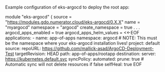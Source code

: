 Example configuration of eks-argocd to deploy the root app:




module "eks-argocd" {
  source           = "https://modules.gdo.numerator.cloud/eks-argocd/0.X.X"
  name             = "myargocd"
  namespace        = "argocd"
  create_namespace = true
  .
  .
  .
  argocd_apps_enabled        = true
  argocd_apps_helm_values    = <<-EOF
    applications:
      - name: app-of-apps
        namespace: argocd # NOTE: This must be the namespace where your eks-argocd installation lives!
        project: default
        source:
          repoURL: https://github.com/mallick-asad/ArgoCD-Deployment-Test
          targetRevision: HEAD
          path: app-of-apps/rootapp
        destination:
          server: https://kubernetes.default.svc
        syncPolicy:
          automated:
            prune: true # Automatic sync will not delete resources if false
            selfHeal: true
  EOF
